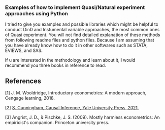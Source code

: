 ### Examples of how to implement Quasi/Natural experiment approaches using Python 

I tried to give you examples and possible libraries which might be helpful to conduct DinD and Instumental variable approaches, the most common ones of Quasi experiment. 
You will not find detailed explanation of these methods from following readme files and python files. Because I am assuming that you have already know how to do it in other softwares such as STATA, EVIEWS, and SAS. 

If u are interested in the methodology and learn about it, I would recommend you three books in reference to read.


## References

[1] 	J. M. Wooldridge, Introductory econometrics: A modern approach, Cengage learning, 2018. 

[2] 	[S. Cunningham, Causal Inference, Yale University Press, 2021.](https://mixtape.scunning.com/)

[3]   Angrist, J. D., & Pischke, J. S. (2009). Mostly harmless econometrics: An empiricist's companion. Princeton university press.
